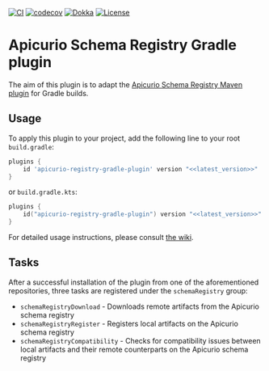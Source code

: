[![CI](https://github.com/dmuharemagic/apicurio-registry-gradle-plugin/actions/workflows/ci.yml/badge.svg)](https://github.com/dmuharemagic/apicurio-registry-gradle-plugin/actions/workflows/ci.yml)
[![codecov](https://codecov.io/github/dmuharemagic/apicurio-registry-gradle-plugin/branch/main/graph/badge.svg?token=DMXAKK77GW)](https://codecov.io/github/dmuharemagic/apicurio-registry-gradle-plugin)
[![Dokka](https://img.shields.io/badge/API%20Documentation-Dokka-important.svg)](https://dmuharemagic.github.io/apicurio-registry-gradle-plugin/)
[![License](https://img.shields.io/badge/license-MIT-blue.svg?style=flat)](http://www.opensource.org/licenses/MIT)

# Apicurio Schema Registry Gradle plugin

The aim of this plugin is to adapt
the [Apicurio Schema Registry Maven plugin](https://www.apicur.io/registry/docs/apicurio-registry/1.3.3.Final/getting-started/assembly-managing-registry-artifacts-maven.html)
for Gradle builds.

## Usage

To apply this plugin to your project, add the following line to your root `build.gradle`:

```groovy
plugins {
    id 'apicurio-registry-gradle-plugin' version "<<latest_version>>"
}
```

or `build.gradle.kts`:

```kotlin
plugins {
    id("apicurio-registry-gradle-plugin") version "<<latest_version>>"
}
```

For detailed usage instructions, please consult [the wiki]().

## Tasks

After a successful installation of the plugin from one of the aforementioned repositories, three tasks are registered
under the `schemaRegistry` group:

* `schemaRegistryDownload` - Downloads remote artifacts from the Apicurio schema registry
* `schemaRegistryRegister` - Registers local artifacts on the Apicurio schema registry
* `schemaRegistryCompatibility` - Checks for compatibility issues between local artifacts and their remote counterparts
  on the Apicurio schema registry

